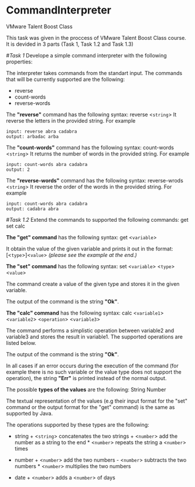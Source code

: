 # CommandInterpreter

VMware Talent Boost Class

This task was given in the proccess of VMware Talent Boost Class course. It is devided in 3 parts (Task 1, Task 1.2 and Task 1.3)

#*Task 1*
Develope a simple command interpreter with the following properties:

The interpreter takes commands from the standart input. The commands that will be currently supported are the following:

- reverse 
- count-words
- reverse-words

The **"reverse"** command has the following syntax:
reverse  <`string`>
It reverse the letters in the provided string. For example

	input: reverse abra cadabra
	output: arbadac arba

The **"count-words"** command has the following syntax:
  count-words  <`string`>
It returns the number of words in the provided string. For example

	input: count-words abra cadabra
	output: 2

The **"reverse-words"** command has the following syntax:
reverse-wrods <`string`>
It reverse the order of the words in the provided string. For example

	input: count-words abra cadabra
	output: cadabra abra

#*Task 1.2*
Extend the commands to supported the following commands:
	get
	set
	calc
	
**The "get" command** has the following syntax:
get <`variable`>

It obtain the value of the given variable and prints it out in the format:
[<`type`>]<`value`>
*(please see the example at the end.)*

**The "set" command** has the following syntax:
set <`variable`> <`type`><`value`>

The command create a value of the given type and stores it in the given variable.

The output of the command is the string **"Ok"**.

**The "calc" command** has the following syntax:
calc  <`variable1`> <`variable2`> <`operation`> <`variable3`>

The command performs a simplistic operation between variable2 and variable3 and stores the result in variable1. The supported operations are listed below.

The output of the command is the string **"Ok"**.


In all cases if an error occurs during the execution of the command (for example there is no such variable or the value type does not support the operation), the string **"Err"** is printed instead of the normal output.

The possible **types of the values** are the following:
	String
	Number

The textual representation of the values (e.g their input format for the "set" command or the output format for the "get" command) is the same as supported by Java.

The operations supported by these types are the following:
	
- string
		+ <`string`> concatenates the two strings
		+ <`number`> add the number as a string to the end
		* <`number`> repeats the string a <`number`> times
		
- number
		+ <`number`> add the two numbers
		- <`number`> subtracts the two numbers
		* <`number`> multiplies the two numbers
		
- date
		+ <`number`> adds a <`number`> of days
